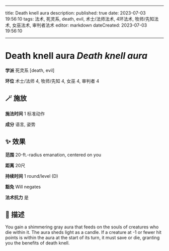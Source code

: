 
---
title: Death knell aura
description: 
published: true
date: 2023-07-03 19:56:10
tags: 法术, 死灵系, death, evil, 术士/法师法术, 4环法术, 牧师/先知法术, 女巫法术, 审判者法术
editor: markdown
dateCreated: 2023-07-03 19:56:10

---

# **Death knell aura** *Death knell aura*

**学派** 死灵系 \[death, evil\] 

**环位** 术士/法师 4, 牧师/先知 4, 女巫 4, 审判者 4

## 🪄 施放

**施法时间** 1 标准动作

**成分** 语言, 姿势

## ✨ 效果  

**范围** 20-ft.-radius emanation, centered on you

**距离** 20尺  

**持续时间** 1 round/level (D) 

**豁免** Will negates

**法术抗力** 是

## 📖 描述

You gain a shimmering gray aura that feeds on the souls of creatures who die within it. The aura sheds light as a candle. If a creature at -1 or fewer hit points is within the aura at the start of its turn, it must save or die, granting you the benefits of death knell.
    